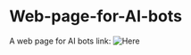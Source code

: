 # Web-page-for-AI-bots
A web page for AI bots
link: ![Here](https://avcode-exe.github.io/web-page-for-ai-bots.github.io/)
